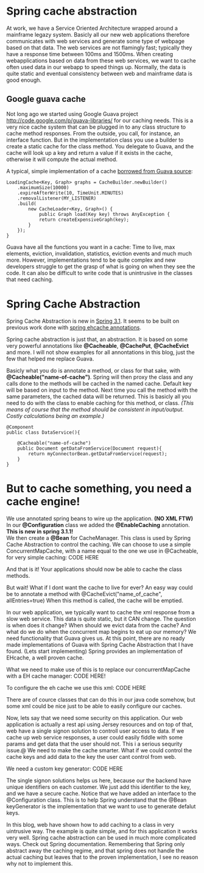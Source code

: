 Spring cache abstraction
=======

At work, we have a Service Oriented Architecture wrapped around a mainframe legazy system.
Basicly all our new web applications therefore communicates with web services and generate some type of webpage based on that data.
The web services are not flamingly fast; typically they have a response time between 100ms and 1500ms.
When creating webapplications based on data from these web services, we want to cache often used data in our webapp to speed things up.
Normally, the data is quite static and eventual consistency between web and mainframe data is good enough.

Google guava cache
-------

Not long ago we started using Google Guava project http://code.google.com/p/guava-libraries/ for our caching needs.
This is a very nice cache system that can be plugged in to any class structure to cache method responses.
From the outside, you call, for instance, an interface function. But in the implementation class you use a builder to create a static cache for the class method.
You delegate to Guava, and the cache will look up a key and return a value if it exists in the cache, otherwise it will compute the actual method.

A typical, simple implementation of a cache [borrowed from Guava source](http://code.google.com/p/guava-libraries/wiki/CachesExplained):

	LoadingCache<Key, Graph> graphs = CacheBuilder.newBuilder()
		.maximumSize(10000)
		.expireAfterWrite(10, TimeUnit.MINUTES)
		.removalListener(MY_LISTENER)
		.build(
			new CacheLoader<Key, Graph>() {
				public Graph load(Key key) throws AnyException {
				return createExpensiveGraph(key);
			}
		});
	}

Guava have all the functions you want in a cache: Time to live, max elements, eviction, invalidation, statistics, eviction events and much much more.
However, implementations tend to be quite complex and new developers struggle to get the grasp of what is going on when they see the code. It can also be difficult to
write code that is unintrusive in the classes that need caching.


Spring Cache Abstraction
=============

Spring Cache Abstraction is new in [Spring 3.1](http://static.springsource.org/spring/docs/3.1.0.M1/spring-framework-reference/html/cache.html).
It seems to be built on previous work done with [spring ehcache annotations](http://code.google.com/p/ehcache-spring-annotations/).

Spring cache abstraction is just that, an abstraction. It is based on some very powerful annotations like __@Cacheable__, __@CachePut__, __@CacheEvict__ and more.
I will not show examples for all annontations in this blog, just the few that helped me replace Guava.

Basicly what you do is annotate a method, or class for that sake, with **@Cacheable("name-of-cache")**. Spring will then proxy the class and any calls done to the methods
will be cached in the named cache. Default key will be based on input to the method. Next time you call the method with the same parameters, the cached data
will be returned. This is basicly all you need to do with the class to enable caching for this method, or class.
_(This means of course that the method should be consistent in input/output. Costly calculations being an example.)_

	@Component
	public class DataService(){

		@Cacheable("name-of-cache")
		public Document getDataFromService(Document request){
			return myConnectorBean.getDataFromService(request);
		}
	}

But to cache something, you need a cache engine!
=======

We use annotated spring beans to wire up the application. __(NO XML FTW)__
In our __@Configuration__ class we added the __@EnableCaching__ annotation. __This is new in spring 3.1.1!__  
We then create a __@Bean__ for CacheManager. This class is used by Spring Cache Abstraction to control the caching.
We can choose to use a simple ConcurrentMapCache, with a name equal to the one we use in @Cacheable, for very simple caching:
CODE HERE

And that is it! Your applications should now be able to cache the class methods.

But wait! What if I dont want the cache to live for ever?
An easy way could be to annotate a method with @CacheEvict("name_of_cache", allEntries=true)
When this method is called, the cache will be emptied.

In our web application, we typically want to cache the xml response from a slow web service. This data is quite static, but it CAN change.
The question is when does it change? When should we evict data from the cache? And what do we do when the concurrent map begins to eat up our memory?
We need functionality that Guava gives us. At this point, there are no ready made implementations of Guava with Spring Cache Abstraction that I have found. (Lets start implementing)
Spring provides an implementation of EHcache, a well proven cache.

What we need to make use of this is to replace our concurrentMapCache with a EH cache manager:
CODE HERE!

To configure the eh cache we use this xml:
CODE HERE

There are of cource classes that can do this in our java code somehow, but some xml could be nice just to be able to easily configure our caches.


Now, lets say that we need some security on this application. Our web application is actually a rest api using Jersey resources and on top of that, web have a single signon solution to controll
user access to data. If we cache up web service responses, a user could easily fiddle with some params and get data that the user should not. This i a serious sequrity issue.@
We need to make the cache smarter. What if we could control the cache keys and add data to the key the user cant control from web.

We need a custom key generator:
CODE HERE

The single signon solutions helps us here, because our the backend have unique identifiers on each customer. We just add this identifier to the key, and we have a secure cache.
Notice that we have added an interface to the @Configuration class. This is to help Spring understand that the @Bean keyGenerator is the implementation that we want to use to generate defalut keys.



In this blog, web have shown how to add caching to a class in very uintrusive way. The example is quite simple,
and for this application it works very well. Spring cache abstraction can be used in much more complicated ways. Check out Spring documentation.
Remembering that Spring only abstract away the caching regime, and that spring does not handle the actual caching but leaves that to the proven implementation, I see no reason
why not to implement this.